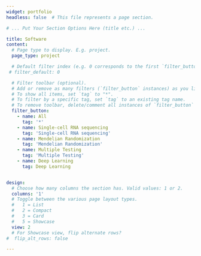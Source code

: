 ```yaml
---
widget: portfolio
headless: false  # This file represents a page section.

# ... Put Your Section Options Here (title etc.) ...

title: Software
content:
  # Page type to display. E.g. project.
  page_type: project

  # Default filter index (e.g. 0 corresponds to the first `filter_button` instance below)
 # filter_default: 0

  # Filter toolbar (optional).
  # Add or remove as many filters (`filter_button` instances) as you like.
  # To show all items, set `tag` to "*".
  # To filter by a specific tag, set `tag` to an existing tag name.
  # To remove toolbar, delete/comment all instances of `filter_button` below.
  filter_button:
    - name: All
      tag: '*'
    - name: Single-cell RNA sequencing
      tag: 'Single-cell RNA sequencing'
    - name: Mendelian Randomization
      tag: 'Mendelian Randomization'
    - name: Multiple Testing
      tag: 'Multiple Testing'
    - name: Deep Learning
      tag: Deep Learning


design:
  # Choose how many columns the section has. Valid values: 1 or 2.
  columns: '1'
  # Toggle between the various page layout types.
  #   1 = List
  #   2 = Compact  
  #   3 = Card
  #   5 = Showcase
  view: 2
  # For Showcase view, flip alternate rows?
#  flip_alt_rows: false

---
```

